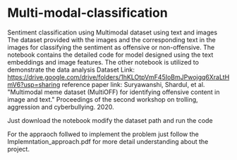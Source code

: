 # Multi-modal-classification
Sentiment classification using Multimodal dataset using text and images
The dataset provided with the images and the corresponding text in the images for classifying the sentiment as offensive or non-offensive.
The notebook contains the detailed code for model designed using the text embeddings and image features.
The other notebook is utilized to demonstrate the data analysis 
Dataset Link:
https://drive.google.com/drive/folders/1hKLOtpVmF45IoBmJPwojgq6XraLtHmV6?usp=sharing
reference paper link: 
Suryawanshi, Shardul, et al. "Multimodal meme dataset (MultiOFF) for identifying
offensive content in image and text." Proceedings of the second workshop on trolling,
aggression and cyberbullying. 2020.

Just download the notebook modify the dataset path and run the code

For the appraoch follwed to implement the problem just follow the Implemntation_approach.pdf for more detail understanding about the project.

